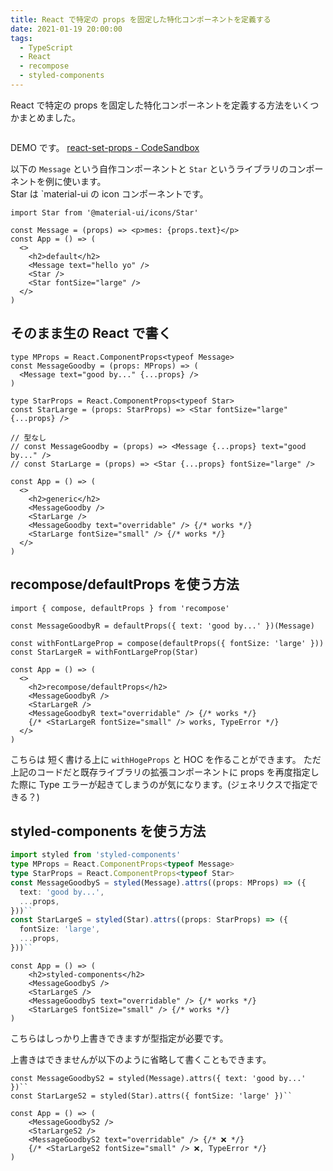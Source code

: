 ```yaml
---
title: React で特定の props を固定した特化コンポーネントを定義する
date: 2021-01-19 20:00:00
tags:
  - TypeScript
  - React
  - recompose
  - styled-components
---
```


React で特定の props を固定した特化コンポーネントを定義する方法をいくつかまとめました。

```toc

```

DEMO です。
[react\-set\-props \- CodeSandbox](https://codesandbox.io/s/react-set-props-w690b)

以下の `Message` という自作コンポーネントと `Star` というライブラリのコンポーネントを例に使います。  
Star は `material-ui の icon コンポーネントです。

```tsx
import Star from '@material-ui/icons/Star'

const Message = (props) => <p>mes: {props.text}</p>
const App = () => (
  <>
    <h2>default</h2>
    <Message text="hello yo" />
    <Star />
    <Star fontSize="large" />
  </>
)
```

## そのまま生の React で書く

```tsx
type MProps = React.ComponentProps<typeof Message>
const MessageGoodby = (props: MProps) => (
  <Message text="good by..." {...props} />
)

type StarProps = React.ComponentProps<typeof Star>
const StarLarge = (props: StarProps) => <Star fontSize="large" {...props} />

// 型なし
// const MessageGoodby = (props) => <Message {...props} text="good by..." />
// const StarLarge = (props) => <Star {...props} fontSize="large" />
```

```tsx
const App = () => (
  <>
    <h2>generic</h2>
    <MessageGoodby />
    <StarLarge />
    <MessageGoodby text="overridable" /> {/* works */}
    <StarLarge fontSize="small" /> {/* works */}
  </>
)
```

## recompose/defaultProps を使う方法

```tsx
import { compose, defaultProps } from 'recompose'

const MessageGoodbyR = defaultProps({ text: 'good by...' })(Message)

const withFontLargeProp = compose(defaultProps({ fontSize: 'large' }))
const StarLargeR = withFontLargeProp(Star)
```

```tsx
const App = () => (
  <>
    <h2>recompose/defaultProps</h2>
    <MessageGoodbyR />
    <StarLargeR />
    <MessageGoodbyR text="overridable" /> {/* works */}
    {/* <StarLargeR fontSize="small" /> works, TypeError */}
  </>
)
```

こちらは 短く書ける上に `withHogeProps` と HOC を作ることができます。
ただ上記のコードだと既存ライブラリの拡張コンポーネントに props を再度指定した際に Type エラーが起きてしまうのが気になります。(ジェネリクスで指定できる？)

## styled-components を使う方法

```ts
import styled from 'styled-components'
type MProps = React.ComponentProps<typeof Message>
type StarProps = React.ComponentProps<typeof Star>
const MessageGoodbyS = styled(Message).attrs((props: MProps) => ({
  text: 'good by...',
  ...props,
}))``
const StarLargeS = styled(Star).attrs((props: StarProps) => ({
  fontSize: 'large',
  ...props,
}))``
```

```tsx
const App = () => (
    <h2>styled-components</h2>
    <MessageGoodbyS />
    <StarLargeS />
    <MessageGoodbyS text="overridable" /> {/* works */}
    <StarLargeS fontSize="small" /> {/* works */}
)
```

こちらはしっかり上書きできますが型指定が必要です。

上書きはできませんが以下のように省略して書くこともできます。

```tsx
const MessageGoodbyS2 = styled(Message).attrs({ text: 'good by...' })``
const StarLargeS2 = styled(Star).attrs({ fontSize: 'large' })``

const App = () => (
    <MessageGoodbyS2 />
    <StarLargeS2 />
    <MessageGoodbyS2 text="overridable" /> {/* ❌ */}
    {/* <StarLargeS2 fontSize="small" /> ❌, TypeError */}
)
```
